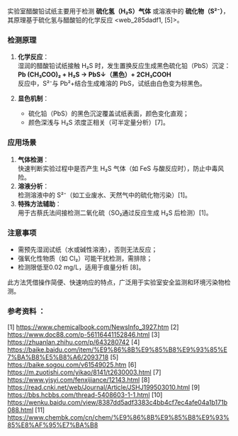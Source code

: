 实验室醋酸铅试纸主要用于检测 **硫化氢（H₂S）气体** 或溶液中的 **硫化物（S²⁻）**，其原理基于硫化氢与醋酸铅的化学反应 <web_285dadf1, [5]>。

### **检测原理**
1. **化学反应**：  
   湿润的醋酸铅试纸接触 H₂S 时，发生置换反应生成黑色硫化铅（PbS）沉淀：  
   **Pb (CH₃COO)₂ + H₂S → PbS↓（黑色）+ 2CH₃COOH**  
   反应中，S²⁻与 Pb²+结合生成难溶的 PbS，试纸由白色变为棕黑色。

2. **显色机制**：  
   - 硫化铅（PbS）的黑色沉淀覆盖试纸表面，颜色变化直观；  
   - 颜色深浅与 H₂S 浓度正相关（可半定量分析）[7]。

### **应用场景**
1. **气体检测**：  
   快速判断实验过程中是否产生 H₂S 气体（如 FeS 与酸反应时），防止中毒风险。
2. **溶液分析**：  
   检测溶液中的 S²⁻（如工业废水、天然气中的硫化物污染）[1]。
3. **特殊方法辅助**：  
   用于古蔡氏法间接检测二氧化硫（SO₂通过反应生成 H₂S 后检测）[1]。

### **注意事项**
- 需预先湿润试纸（水或碱性溶液），否则无法反应；  
- 强氧化性物质（如 Cl₂）可能干扰检测，需排除；  
- 检测限低至0.02 mg/L，适用于痕量分析 [8]。

此方法凭借操作简便、快速响应的特点，广泛用于实验室安全监测和环境污染物检测。

### 参考资料 ：
[1] https://www.chemicalbook.com/NewsInfo_3927.htm
[2] https://www.doc88.com/p-56116441152846.html
[3] https://zhuanlan.zhihu.com/p/643280742
[4] https://baike.baidu.com/item/%E9%86%8B%E9%85%B8%E9%93%85%E7%BA%B8%E5%B8%A6/2093718
[5] https://baike.sogou.com/v61549025.htm
[6] https://m.zuotishi.com/yikao/8141/t2630003.html
[7] https://www.yjsyi.com/fenxijiance/12143.html
[8] https://read.cnki.net/web/Journal/Article/JSHJ199503010.html
[9] https://bbs.hcbbs.com/thread-5408603-1-1.html
[10] https://wenku.baidu.com/view/8387dd5adf3383c4bb4cf7ec4afe04a1b171b088.html
[11] https://www.chembk.com/cn/chem/%E9%86%8B%E9%85%B8%E9%93%85%E8%AF%95%E7%BA%B8